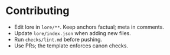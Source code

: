 # Contributing

- Edit lore in `lore/**`. Keep anchors factual; meta in comments.
- Update `lore/index.json` when adding new files.
- Run `checks/lint.md` before pushing.
- Use PRs; the template enforces canon checks.
